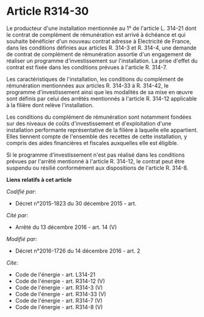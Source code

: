 # Article R314-30

Le producteur d'une installation mentionnée au 1° de l'article L. 314-21 dont le contrat de complément de rémunération est
arrivé à échéance et qui souhaite bénéficier d'un nouveau contrat adresse à Electricité de France, dans les conditions
définies aux articles R. 314-3 et R. 314-4, une demande de contrat de complément de rémunération assortie d'un engagement de
réaliser un programme d'investissement sur l'installation. La prise d'effet du contrat est fixée dans les conditions prévues
à l'article R. 314-7. 

Les caractéristiques de l'installation, les conditions du complément de rémunération mentionnées aux articles R. 314-33 à R.
314-42, le programme d'investissement ainsi que les modalités de sa mise en œuvre sont définis par celui des arrêtés
mentionnés à l'article R. 314-12 applicable à la filière dont relève l'installation. 

Les conditions du complément de rémunération sont notamment fondées sur des niveaux de coûts d'investissement et
d'exploitation d'une installation performante représentative de la filière à laquelle elle appartient. Elles tiennent compte
de l'ensemble des recettes de cette installation, y compris des aides financières et fiscales auxquelles elle est éligible. 

Si le programme d'investissement n'est pas réalisé dans les conditions prévues par l'arrêté mentionné à l'article R. 314-12,
le contrat peut être suspendu ou résilié conformément aux dispositions de l'article R. 314-8.

**Liens relatifs à cet article**

_Codifié par_:

  - Décret n°2015-1823 du 30 décembre 2015 - art.

_Cité par_:

  - Arrêté du 13 décembre 2016 - art. 14 (V)

_Modifié par_:

  - Décret n°2016-1726 du 14 décembre 2016 - art. 2

_Cite_:

  - Code de l'énergie - art. L314-21
  - Code de l'énergie - art. R314-12 (V)
  - Code de l'énergie - art. R314-3 (V)
  - Code de l'énergie - art. R314-33 (V)
  - Code de l'énergie - art. R314-7 (V)
  - Code de l'énergie - art. R314-8 (V)
